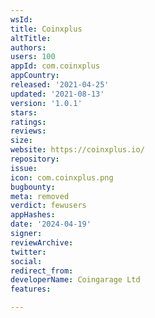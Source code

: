 ```yaml
---
wsId: 
title: Coinxplus
altTitle: 
authors: 
users: 100
appId: com.coinxplus
appCountry: 
released: '2021-04-25'
updated: '2021-08-13'
version: '1.0.1'
stars: 
ratings: 
reviews: 
size: 
website: https://coinxplus.io/
repository: 
issue: 
icon: com.coinxplus.png
bugbounty: 
meta: removed
verdict: fewusers
appHashes: 
date: '2024-04-19'
signer: 
reviewArchive: 
twitter: 
social: 
redirect_from: 
developerName: Coingarage Ltd
features: 

---
```


